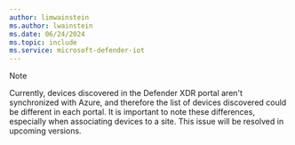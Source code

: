 ```yaml
---
author: limwainstein
ms.author: lwainstein
ms.date: 06/24/2024
ms.topic: include
ms.service: microsoft-defender-iot
---
```


>[!NOTE]
>
>Currently, devices discovered in the Defender XDR portal aren't synchronized with Azure, and therefore the list of devices discovered could be different in each portal. It is important to note these differences, especially when associating devices to a site. This issue will be resolved in upcoming versions.
>
